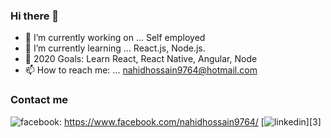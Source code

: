 ### Hi there 👋

- 🔭 I’m currently working on ... Self employed
- 🌱 I’m currently learning ... React.js, Node.js.
- 🥅 2020 Goals: Learn React, React Native, Angular, Node
- 📫 How to reach me: ... nahidhossain9764@hotmail.com

### Contact me
![facebook](https://cloud.githubusercontent.com/assets/17016297/18839836/0a06deb4-83d2-11e6-8078-1d0974af0f63.png): https://www.facebook.com/nahidhossain9764/
[![linkedin](https://cloud.githubusercontent.com/assets/17016297/18839848/0fc7e74e-83d2-11e6-8c6a-277fc9d6e067.png)][3]
